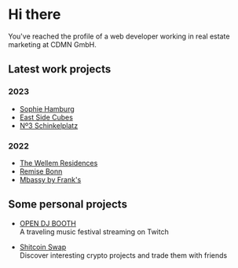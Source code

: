 # Hi there

You've reached the profile of a web developer working in real estate marketing at CDMN GmbH.

## Latest work projects

### 2023

- [Sophie Hamburg](https://sophie.hamburg)
- [East Side Cubes](https://www.east-side-cubes.de)
- [Nº3 Schinkelplatz](https://no3-schinkelplatz.cdmn.de/en)

### 2022

- [The Wellem Residences](https://www.thewellemresidences.com)
- [Remise Bonn](https://www.remise-bonn.de)
- [Mbassy by Frank's](https://www.mbassybyfranks.com)

## Some personal projects

- [OPEN DJ BOOTH](https://www.opendjbooth.com)<br>
  A traveling music festival streaming on Twitch
  
- [Shitcoin Swap](https://www.shitcoinswap.com)<br>
  Discover interesting crypto projects and trade them with friends
